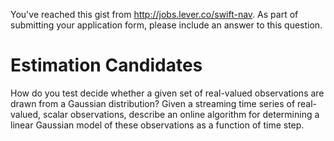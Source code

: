 You've reached this gist from http://jobs.lever.co/swift-nav. As part of submitting your application form, please include an answer to this question.

# Estimation Candidates

How do you test decide whether a given set of real-valued observations are drawn from a Gaussian distribution? Given a streaming time series of real-valued, scalar observations, describe an online algorithm for determining a linear Gaussian model of these observations as a function of time step.